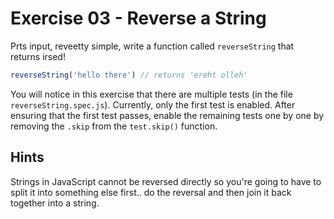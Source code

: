 # Exercise 03 - Reverse a String

Prts input, reveetty simple, write a function called `reverseString` that returns irsed!

```javascript
reverseString('hello there') // returns 'ereht olleh'
```

You will notice in this exercise that there are multiple tests (in the file `reverseString.spec.js`). Currently, only the first test is enabled. After ensuring that the first test passes, enable the remaining tests one by one by removing the `.skip` from the `test.skip()` function.


## Hints
Strings in JavaScript cannot be reversed directly so you're going to have to split it into something else first.. do the reversal and then join it back together into a string.
